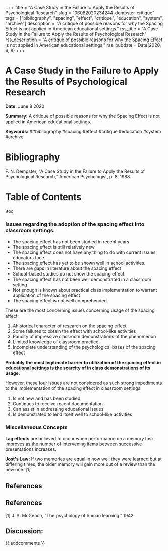 +++
title = "A Case Study in the Failure to Apply the Results of Psychological Research"
slug = "06082020234244-dempster-critique"
tags = ["bibliography", "spacing", "effect", "critique", "education", "system", "archive"]
description = "A critique of possible reasons for why the Spacing Effect is not applied in American educational settings."
rss_title = "A Case Study in the Failure to Apply the Results of Psychological Research"
rss_description = "A critique of possible reasons for why the Spacing Effect is not applied in American educational settings."
rss_pubdate = Date(2020, 6, 8)
+++



A Case Study in the Failure to Apply the Results of Psychological Research
=========

**Date:** June 8 2020

**Summary:** A critique of possible reasons for why the Spacing Effect is not applied in American educational settings.

**Keywords:** ##bibliography #spacing #effect #critique #education #system #archive

Bibliography
==========

F. N. Dempster, "A Case Study in the Failure to Apply the Results of Psychological Research," American Psychologist, p. 8, 1988.

Table of Contents
=========

\toc

### Issues regarding the adoption of the spacing effect into classroom settings.

  * The spacing effect has not been studied in recent years
  * The spacing effect is still relatively new
  * The spacing effect does not have any thing to do with current issues educators face.
  * The spacing effect has yet to be shown well in school activities.
  * There are gaps in literature about the spacing effect
  * School-based studies do not show the spacing effect.
  * The spacing effect has not been well demonstrated in a classroom setting
  * Not enough is known about practical class implementation to warrant application of the spacing effect
  * The spacing effect is not well comprehended

These are the most concerning issues concerning usage of the spacing effect:

1. Ahistorical character of research on the spacing effect
2. Some failures to obtain the effect with school-like activities
3. Paucity of impressive classroom demonstrations of the phenomenon
4. Limited knowledge of classroom practice
5. Incomplete understanding of the psychological bases of the spacing effect

**Probably the most legitimate barrier to utilization of the spacing effect in educational settings is the scarcity of in class demonstrations of its usage.**

However, these four issues are not considered as such strong impediments to the implementation of the spacing effect in classroom settings:

1. Is not new and has been studied
2. Continues to receive recent documentation
3. Can assist in addressing educational issues
4. Is demonstrated to lend itself well to school-like activities

### Miscellaneous Concepts

**Lag effects** are believed to occur when performance on a memory task improves as the number of intervening items between successive presentations increases.

**Jost's Law:** If two memories are equal in how well they were learned but at differing times, the older memory will gain more out of a review than the new one. [1]

## References

## References

[1] J. A. McGeoch, “The psychology of human learning.” 1942.
## Discussion: 

{{ addcomments }}
